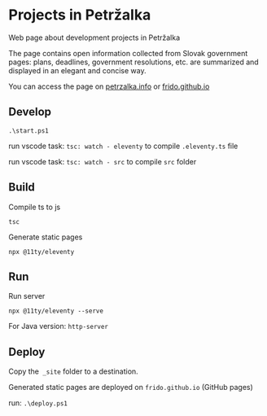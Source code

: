 # Projects in Petržalka

Web page about development projects in Petržalka

The page contains open information collected from Slovak government pages: plans, deadlines, government resolutions, etc. are summarized and displayed in an elegant and concise way.

You can access the page on [petrzalka.info](http://petrzalka.info/) or [frido.github.io](https://github.com/frido/frido.github.io)

## Develop

```.\start.ps1```

run vscode task: ```tsc: watch - eleventy``` to compile `.eleventy.ts` file

run vscode task: ```tsc: watch - src``` to compile `src` folder

## Build

Compile ts to js

```tsc```

Generate static pages

```npx @11ty/eleventy```

## Run
Run server

```npx @11ty/eleventy --serve```

For Java version:
```http-server```

## Deploy

Copy the` _site` folder to a destination.

Generated static pages are deployed on `frido.github.io` (GitHub pages)

run: ```.\deploy.ps1```
